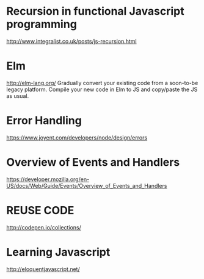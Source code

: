 Recursion in functional Javascript programming
==============================================
http://www.integralist.co.uk/posts/js-recursion.html

Elm
===
http://elm-lang.org/
Gradually convert your existing code from a soon-to-be legacy platform.  Compile your new code in Elm to JS and copy/paste the JS as usual.

Error Handling
==============
https://www.joyent.com/developers/node/design/errors

Overview of Events and Handlers
===============================
https://developer.mozilla.org/en-US/docs/Web/Guide/Events/Overview_of_Events_and_Handlers

REUSE CODE
==========
http://codepen.io/collections/

Learning Javascript
===================
http://eloquentjavascript.net/
